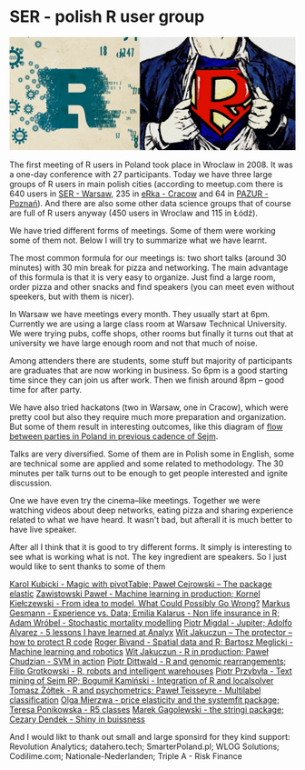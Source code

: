 SER - polish R user group
=========================

![ser](ser.png)
 

The first meeting of R users in Poland took place in Wroclaw in 2008. It was a one-day conference with 27 participants. 
Today we have three large groups of R users in main polish cities (according to meetup.com there is 640 users in [SER - Warsaw](http://meetup.com/Spotkania-Entuzjastow-R-Warsaw-R-Users-Group-Meetup/), 235 in [eRka - Cracow](http://www.meetup.com/Cracow-R-User-Group/) and  64 in [PAZUR - Poznań](http://www.meetup.com/Poznan-R-User-Group-PAZUR/)). And there are also some other data science groups that of course are full of R users anyway (450 users in Wroclaw and 115 in Łódź).

We have tried different forms of meetings. Some of them were working some of them not. Below I will try to summarize what we have learnt. 



The most common formula for our meetings is: two short talks (around 30 minutes) with 30 min break for pizza and networking. The main advantage of this formula is that it is very easy to organize. Just find a large room, order pizza and other snacks and find speakers (you can meet even without speekers, but with them is nicer). 

In Warsaw we have meetings every month. They usually start at 6pm. Currently we are using a large class room at Warsaw Technical University. We were trying pubs, coffe shops, other rooms but finally it turns out that at university we have large enough room and not that much of noise.  

Among attenders there are students, some stuff but majority of participants are graduates that are now working in business. So 6pm is a good starting time since they can join us after work. Then we finish around 8pm – good time for after party.

We have also tried hackatons (two in Warsaw, one in Cracow), which were pretty cool but also they require much more preparation and organization. But some of them result in interesting outcomes, like this diagram of [flow between parties in Poland in previous cadence of Sejm](http://smarterpoland.pl/index.php/2015/10/jak-poslowie-zmieniali-kluby/).



Talks are very diversified. Some of them are in Polish some in English, some are technical some are applied and some related to methodology. The 30 minutes per talk turns out to be enough to get people interested and ignite discussion.

One we have even try the cinema–like meetings. Together we were watching videos about deep networks, eating pizza and sharing experience related to what we have heard. It wasn't bad, but afterall it is much better to have live speaker.

After all I think that it is good to try different forms. It simply is interesting to see what is working what is not. 
The key ingredient are speakers. So I just would like to sent thanks to some of them

[Karol Kubicki - Magic with pivotTable; Paweł Cejrowski – The package elastic](https://github.com/mi2-warsaw/SER/tree/master/SER_XV)
[Zawistowski Paweł - Machine learning in production; Kornel Kiełczewski - From idea to model, What Could Possibly Go Wrong?](https://github.com/mi2-warsaw/SER/tree/master/SER_XIV)
[Markus Gesmann - Experience vs. Data; Emilia Kalarus - Non life insurance in R; Adam Wróbel - Stochastic mortality modelling](https://github.com/mi2-warsaw/SER/tree/master/SER_XIII)
[Piotr Migdal - Jupiter; Adolfo Alvarez - 5 lessons I have learned at Analyx](https://github.com/mi2-warsaw/SER/tree/master/SER_XII)
[Wit Jakuczun – The protector – how to protect R code](https://github.com/mi2-warsaw/SER/tree/master/SER_X)
[Roger Bivand - Spatial data and R; Bartosz Meglicki - Machine learning and robotics](https://github.com/mi2-warsaw/SER/blob/master/SER_VII/)
[Wit Jakuczun - R in production; Paweł Chudzian - SVM in action](https://github.com/mi2-warsaw/SER/blob/master/SER_V/)
[Piotr Dittwald - R and genomic rearrangements; Filip Grotkowski - R, robots and intelligent warehouses](https://github.com/mi2-warsaw/SER/tree/master/SER_IV)
[Piotr Przybyła - Text mining of Sejm RP; Bogumił Kamiński - Integration of R and localsolver](https://github.com/mi2-warsaw/SER/blob/master/SER_VI)
[Tomasz Żółtek - R and psychometrics; Paweł Teisseyre - Multilabel classification](https://github.com/mi2-warsaw/SER/blob/master/SER_III)
[Olga Mierzwa - price elasticity and the systemfit package; Teresa Ponikowska - R5 classes](https://github.com/mi2-warsaw/SER/blob/master/SER_VIII/)
[Marek Gagolewski - the stringi package; Cezary Dendek - Shiny in buissness](https://github.com/mi2-warsaw/SER/blob/master/SER_II/)


And I would likt to thank out small and large sponsird for they kind support:
Revolution Analytics; datahero.tech; SmarterPoland.pl;  WLOG Solutions;  Codilime.com; Nationale-Nederlanden; Triple A - Risk Finance 






